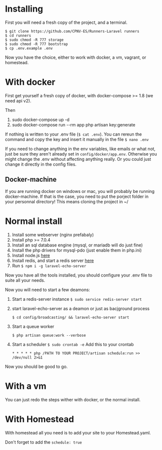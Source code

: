 # Installing

First you will need a fresh copy of the project, and a terminal.
```
$ git clone https://github.com/CPNV-ES/Runners-Laravel runners
$ cd runners
$ sudo chmod -R 777 storage
$ sudo chmod -R 777 bootstrap
$ cp .env.example .env
```
Now you have the choice, either to work with docker, a vm, vagrant, or homestead.

# With docker

First get yourself a fresh copy of docker, with docker-compose >= 1.8 (we need api v2).

Then

1. sudo docker-compose up -d
2. sudo docker-compose run --rm app php artisan key:generate

If nothing is written to your .env file (`$ cat .env`). You can rereun the command and copy the key and insert it manually in the file
`$ nano .env`

If you need to change anything in the env variables, like emails or what not, just be sure they aren't already set in `config/docker/app.env`.
Otherwise you might change the .env without affecting anything really.
Or you could just change it directly in the config files.

## Docker-machine

If you are running docker on windows or mac, you will probably be running docker-machine. If that is the case, you need to put the porject folder in your personnal directory!
This means cloning the project in ~/

# Normal install

1. Install some webserver (nginx prefabaly)
2. Install php >= 7.0.4
3. Install an sql database engine (mysql, or mariadb will do just fine)
4. Install the php drivers for mysql-pdo (just enable them in php.ini)
5. Install node.js [here](https://nodejs.org)
6. Install redis, and start a redis server [here](https://redis.io)
7. Run `$ npm i -g laravel-echo-server`

Now you have all the tools installed, you should configure your .env file to suite all your needs.

Now you will need to start a few deamons:
1. Start a redis-server instance
    `$ sudo service redis-server start`
2. start laravel-echo-server as a deamon or just as bacjground process
   
   `$ cd config/broadcasting/ && laravel-echo-server start`
   
3. Start a queue worker

   `$ php artisan queue:work --verbose`

4. Start a scheduler
    `$ sudo crontab -e`
    Add this to your crontab
    
    `* * * * * php /PATH TO YOUR PROJECT/artisan schedule:run >> /dev/null 2>&1`

Now you should be good to go.

# With a vm

You can just redo the steps wither with docker, or the normal install.

# With Homestead

With homestead all you need is to add your site to your Homestead.yaml.

Don't forget to add the `schedule: true`